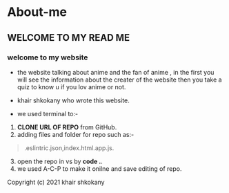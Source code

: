 # About-me
## WELCOME TO MY READ ME 

### welcome to my website 


* the website talking about anime and the fan of anime , in the first you will see the information about the creater of the website then you take a quiz to know u if you lov anime or not. 

* khair shkokany who wrote this website.

* we used terminal to:- 
1. **CLONE URL OF REPO** from GitHub. 
2. adding files and folder for repo such as:- 
> .eslintric.json,index.html.app.js.
3. open the repo in vs by **code .**.
4. we used A-C-P to make it onilne and save editing of repo.



Copyright (c) 2021 khair shkokany